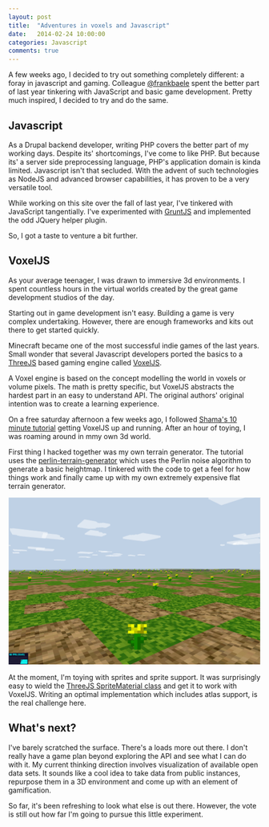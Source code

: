 ```yaml
---
layout: post
title:  "Adventures in voxels and Javascript"
date:   2014-02-24 10:00:00
categories: Javascript
comments: true
---
```

A few weeks ago, I decided to try out something completely different: a foray in javascript and gaming. Colleague [@frankbaele](http://twitter.com/frankbaele)  spent the better part of last year tinkering with JavaScript and basic game development. Pretty much inspired, I decided to try and do the same.

## Javascript

As a Drupal backend developer, writing PHP covers the better part of my working days. Despite its' shortcomings, I've come to like PHP. But because its' a server side preprocessing language, PHP's application domain is kinda limited. Javascript isn't that secluded. With the advent of such technologies as NodeJS and advanced browser capabilities, it has proven to be a very versatile tool.

While working on this site over the fall of last year, I've tinkered with JavaScript tangentially. I've experimented with [GruntJS](http://www.gruntjs.com) and implemented the odd JQuery helper plugin.

So, I got a taste to venture a bit further.

## VoxelJS

As your average teenager, I was drawn to immersive 3d environments. I spent countless hours in the virtual worlds created by the great game development studios of the day.

Starting out in game development isn't easy. Building a game is very complex undertaking. However, there are enough frameworks and kits out there to get started quickly.

Minecraft became one of the most successful indie games of the last years. Small wonder that several Javascript developers ported the basics to a [ThreeJS](http://threejs.org) based gaming engine called [VoxelJS](voxeljs.com).

A Voxel engine is based on the concept modelling the world in voxels or volume pixels. The math is pretty specific, but VoxelJS abstracts the hardest part in an easy to understand API. The original authors' original intention was to create a learning experience.

On a free saturday afternoon a few weeks ago, I followed [Shama's 10 minute tutorial](https://www.youtube.com/watch?v=khWOLOL2SzA) getting VoxelJS up and running. After an hour of toying, I was roaming around in mmy own 3d world.

First thing I hacked together was my own terrain generator. The tutorial uses the [perlin-terrain-generator](https://github.com/maxogden/voxel-perlin-terrain) which uses the Perlin noise algorithm to generate a basic heightmap. I tinkered with the code to get a feel for how things work and finally came up with my own extremely expensive flat terrain generator.

<img src="/assets/media/voxeljs.png" alt="Voxel JS" />

At the moment, I'm toying with sprites and sprite support. It was surprisingly easy to wield the [ThreeJS SpriteMaterial class](http://threejs.org/docs/api/materials/SpriteMaterial.html) and get it to work with VoxelJS. Writing an optimal implementation which includes atlas support, is the real challenge here.

## What's next?

I've barely scratched the surface. There's a loads more out there. I don't really have a game plan beyond exploring the API and see what I can do with it. My current thinking direction involves visualization of available open data sets. It sounds like a cool idea to take data from public instances, repurpose them in a 3D environment and come up with an element of gamification.

So far, it's been refreshing to look what else is out there. However, the vote is still out how far I'm going to pursue this little experiment.

